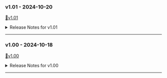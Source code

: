 ### v1.01 - 2024-10-20
[💾v1.01](https://github.com/Nenotriple/gimp_upscale/releases/tag/v1.01)


<details>
  <summary>Release Notes for v1.01</summary>


### New:
- You can now upscale only the selected content.
  - The selection will be upscaled and pasted back into the original position on a new layer.
  - The scale factor is always "1x" when upscaling the selection.


### Fixed:
- Fixed the issue where the script would fail when using a scale factor other than 1x.


### Other changes:
- Refactored and organized.


</details>

---


### v1.00 - 2024-10-18
[💾v1.00](https://github.com/Nenotriple/gimp_upscale/releases/tag/v1.00)


<details>
  <summary>Release Notes for v1.00</summary>


Initial release.


</details>

---
